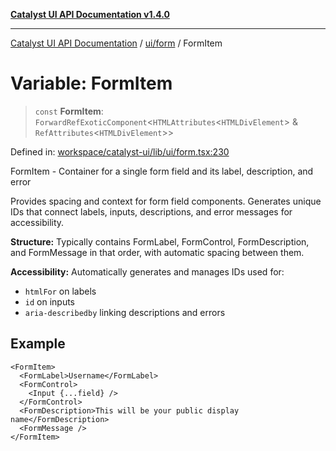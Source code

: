 [**Catalyst UI API Documentation v1.4.0**](../../../README.md)

---

[Catalyst UI API Documentation](../../../README.md) / [ui/form](../README.md) / FormItem

# Variable: FormItem

> `const` **FormItem**: `ForwardRefExoticComponent`\<`HTMLAttributes`\<`HTMLDivElement`\> & `RefAttributes`\<`HTMLDivElement`\>\>

Defined in: [workspace/catalyst-ui/lib/ui/form.tsx:230](https://github.com/TheBranchDriftCatalyst/catalyst-ui/blob/main/lib/ui/form.tsx#L230)

FormItem - Container for a single form field and its label, description, and error

Provides spacing and context for form field components. Generates unique IDs
that connect labels, inputs, descriptions, and error messages for accessibility.

**Structure:**
Typically contains FormLabel, FormControl, FormDescription, and FormMessage
in that order, with automatic spacing between them.

**Accessibility:**
Automatically generates and manages IDs used for:

- `htmlFor` on labels
- `id` on inputs
- `aria-describedby` linking descriptions and errors

## Example

```tsx
<FormItem>
  <FormLabel>Username</FormLabel>
  <FormControl>
    <Input {...field} />
  </FormControl>
  <FormDescription>This will be your public display name</FormDescription>
  <FormMessage />
</FormItem>
```
